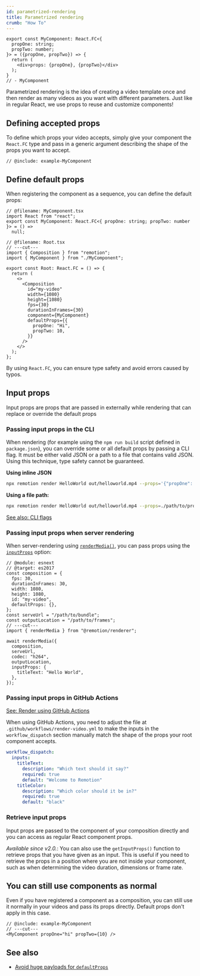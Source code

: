 ```yaml
---
id: parametrized-rendering
title: Parametrized rendering
crumb: "How To"
---
```


```twoslash include example
export const MyComponent: React.FC<{
  propOne: string;
  propTwo: number;
}> = ({propOne, propTwo}) => {
  return (
    <div>props: {propOne}, {propTwo}</div>
  );
}
// - MyComponent
```

Parametrized rendering is the idea of creating a video template once and then render as many videos as you want with different parameters. Just like in regular React, we use props to reuse and customize components!

## Defining accepted props

To define which props your video accepts, simply give your component the `React.FC` type and pass in a generic argument describing the shape of the props you want to accept.

```tsx twoslash {1-2}
// @include: example-MyComponent
```

## Define default props

When registering the component as a sequence, you can define the default props:

```tsx twoslash {14-17}
// @filename: MyComponent.tsx
import React from "react";
export const MyComponent: React.FC<{ propOne: string; propTwo: number }> = () =>
  null;

// @filename: Root.tsx
// ---cut---
import { Composition } from "remotion";
import { MyComponent } from "./MyComponent";

export const Root: React.FC = () => {
  return (
    <>
      <Composition
        id="my-video"
        width={1080}
        height={1080}
        fps={30}
        durationInFrames={30}
        component={MyComponent}
        defaultProps={{
          propOne: "Hi",
          propTwo: 10,
        }}
      />
    </>
  );
};
```

By using `React.FC`, you can ensure type safety and avoid errors caused by typos.

## Input props

Input props are props that are passed in externally while rendering that can replace or override the default props

### Passing input props in the CLI

When rendering (for example using the `npm run build` script defined in `package.json`), you can override some or all default props by passing a CLI flag. It must be either valid JSON or a path to a file that contains valid JSON. Using this technique, type safety cannot be guaranteed.

**Using inline JSON**

```bash
npx remotion render HelloWorld out/helloworld.mp4 --props='{"propOne": "Hi", "propTwo": 10}'
```

**Using a file path:**

```bash
npx remotion render HelloWorld out/helloworld.mp4 --props=./path/to/props.json
```

[See also: CLI flags](/docs/cli)

### Passing input props when server rendering

When server-rendering using [`renderMedia()`](/docs/renderer/render-media), you can pass props using the [`inputProps`](/docs/renderer/render-media#inputprops) option:

```tsx twoslash {8-10}
// @module: esnext
// @target: es2017
const composition = {
  fps: 30,
  durationInFrames: 30,
  width: 1080,
  height: 1080,
  id: "my-video",
  defaultProps: {},
};
const serveUrl = "/path/to/bundle";
const outputLocation = "/path/to/frames";
// ---cut---
import { renderMedia } from "@remotion/renderer";

await renderMedia({
  composition,
  serveUrl,
  codec: "h264",
  outputLocation,
  inputProps: {
    titleText: "Hello World",
  },
});
```

### Passing input props in GitHub Actions

[See: Render using GitHub Actions](/docs/ssr#render-using-github-actions)

When using GitHub Actions, you need to adjust the file at `.github/workflows/render-video.yml` to make the inputs in the `workflow_dispatch` section manually match the shape of the props your root component accepts.

```yaml {3, 7}
workflow_dispatch:
  inputs:
    titleText:
      description: "Which text should it say?"
      required: true
      default: "Welcome to Remotion"
    titleColor:
      description: "Which color should it be in?"
      required: true
      default: "black"
```

### Retrieve input props

Input props are passed to the component of your composition directly and you can access as regular React component props.

_Available since v2.0._: You can also use the `getInputProps()` function to retrieve props that you have given as an input. This is useful if you need to retrieve the props in a position where you are not inside your component, such as when determining the video duration, dimensions or frame rate.

## You can still use components as normal

Even if you have registered a component as a composition,
you can still use it normally in your videos and pass its props directly. Default props don't apply in this case.

```tsx twoslash
// @include: example-MyComponent
// ---cut---
<MyComponent propOne="hi" propTwo={10} />
```

## See also

- [Avoid huge payloads for `defaultProps`](/docs/troubleshooting/defaultprops-too-big)
